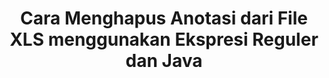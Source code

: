 ---
############################# Static ############################
layout: "auto-gen-gist"
draft: false
path: "id/redaction/java/annotation/xls"
otherformats: CSV DOC DOCM DOCX DOT DOTM DOTX PDF POT POTM PPS PPSM PPSX PPT PPTM PPTX RTF XLSM XLSX XLT XLTM XLTX  

############################# Head ############################
head_title: "Sunting Anotasi XLS melalui Ekspresi Reguler di Java"
head_description: "GroupDocs.RedactionJava API memungkinkan pengembang menyunting anotasi dari PDF DOC DOCX RTF XLSX CSV PPT PPTX & gambar menggunakan ekspresi reguler di Java"

############################# Header ############################
title: "Cara Menghapus Anotasi dari File XLS menggunakan Ekspresi Reguler dan Java"
description: "GroupDocs.RedactionJava API memungkinkan untuk menyunting, menyembunyikan, atau menghapus komentar sensitif dari dokumen pemrosesan kata, lembar kerja, presentasi, PDF & gambar menggunakan ekspresi reguler."

################### SubMenu/Download Button #####################
button:
    enable: true

############################# About ############################
about:
    enable: true
    title: "Apa itu Sanitasi Komentar?"
    content: |
        Redaksi atau Sanitasi Teks adalah proses menghapus anotasi rahasia atau yang tidak diinginkan dari dokumen digital sambil membiarkan sisa dokumen atau paragraf yang memuatnya tetap utuh. Redaksi membantu pengguna serta organisasi untuk melindungi informasi sensitif mereka dengan menyembunyikan atau menghapusnya secara permanen. Dengan menggunakan GroupDocs.Redaction Java pengguna API kini dapat menyunting, menyembunyikan, atau menghapus teks sensitif dari dokumen pemrosesan kata, lembar kerja, presentasi, PDF, dan file gambar raster. API menyediakan berbagai opsi dan metode untuk redaksi informasi pribadi dalam dokumen. Ini mendukung pencarian dan penyuntingan menggunakan ekspresi reguler, penggunaan penyuntingan tekstual (kode pengecualian) atau grafis (persegi panjang berwarna) dan banyak lagi. Jadi mengapa tidak mencobanya dan mengotomatiskan proses penyuntingan dokumen Anda dengan mengunduh API dan menjelajahi fitur dasar dan lanjutannya.

############################# Steps ############################
steps:
    enable: true
    block:
    - title_left: "Redact XLS Anotasi menggunakan Regular Expressions di Java"
      content_left: |
        GroupDocs.Redaction memungkinkan untuk menyunting data sensitif atau pribadi dengan mudah dari dokumen Anda. Kasus redaksi paling populer adalah menghapus anotasi dari dokumen. 

        Kode berikut dapat digunakan untuk menerapkan redaksi anotasi ke dokumen menggunakan ekspresi reguler. Itu memungkinkan pengguna untuk mengganti semua komentar, merujuk "john" dengan "[dihapus]" sebagai kode pengecualian,

      title_right: "Hapus Data Sensitif dari XLS Komentar"
      content_right: |
        * Buat instance kelas [Redactor](https://apireference.groupdocs.com/redaction/java/com.groupdocs.redaction/Redactor) & upload XLS file
        * Buat instance kelas [AnnotationRedaction](https://apireference.groupdocs.com/redaction/java/com.groupdocs.redaction.redactions/AnnotationRedaction)
        * Panggil metode redactor.apply dengan objek kelas AnnotationRedaction
        * Panggil metode redactor.save untuk menyimpan perubahan 

      gisthash: "75d727ec8cec6c416b307caeee59f44b"
      gistfile: "AnnotationRedaction.java"
      
    - title_left: "Persyaratan sistem"
      content_left: |
        GroupDocs.Redaction for Java API didukung di semua platform dan sistem operasi utama. Untuk panduan persyaratan sistem lengkap, silakan kunjungi [persyaratan sistem](https://docs.groupdocs.com/redaction/java/system-requirements) Sebelum menjalankan kode di bawah ini, pastikan Anda telah menginstal prasyarat berikut di sistem Anda :
        * Sistem Operasi: Microsoft Windows, Linux, MacOS
        * Lingkungan Pengembangan: NetBeans, Intellij IDEA, Eclipse dll
        * Java Lingkungan Waktu Proses: J2SE 6.0 dan yang lebih baru
        * Dapatkan versi terbaru GroupDocs.Redaction for Java dari [Maven](https://repository.groupdocs.com/webapp/#/artifacts/browse/tree/General/repo/com/groupdocs/groupdocs-redaction)
        
      title_right: "Bagaimana Cara Menggunakan GroupDocs.Redaction?"
      content_right: |
        * Izinkan pengguna untuk menambahkan format dokumen khusus dan jenis penyuntingan
        * Tidak diperlukan perangkat lunak tambahan untuk menghapus informasi sensitif
        * Kemampuan untuk menyetel dokumen rendering rentang halaman sebagai PDF
        * Cara mudah untuk menyunting berbagai jenis metadata: nama penulis, versi, judul, subjek, deskripsi, dan banyak lagi
        * Ekstraksi informasi dokumen - jenis file, jumlah halaman, dll.

############################# Demos ############################
demos:
    enable: true
############################# About Formats ############################
about_formats:
    enable: true
############################# More Formats ############################
more_formats:
    enable: true

############################# Back to top ###############################
back_to_top:
    enable: true
---